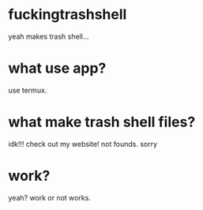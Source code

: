 # fuckingtrashshell
yeah makes trash shell...

# what use app?
use termux.

# what make trash shell files?
idk!!!
check out my website!
not founds. sorry
# work?
yeah? work or not works.
